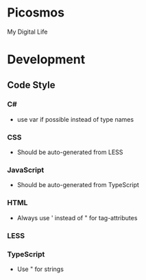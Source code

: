 # Picosmos

My Digital Life


# Development


## Code Style

### C#

- use var if possible instead of type names

### CSS

- Should be auto-generated from LESS

### JavaScript

- Should be auto-generated from TypeScript

### HTML

- Always use ' instead of " for tag-attributes

### LESS

### TypeScript

- Use " for strings
